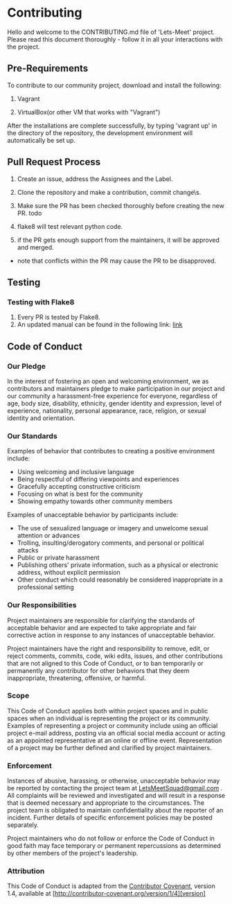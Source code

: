 # Contributing

Hello and welcome to the CONTRIBUTING.md file of 'Lets-Meet' project.
Please read this document thoroughly - follow it in all your interactions with the project.

## Pre-Requirements

To contribute to our community project, download and install the following:

  1. Vagrant

  2. VirtualBox(or other VM that works with "Vagrant")
  
After the installations are complete successfully, by typing 'vagrant up' in the directory of the repository, the development environment will automatically be set up.

## Pull Request Process

1. Create an issue, address the Assignees and the Label.

2. Clone the repository and make a contribution, commit change\s.

3. Make sure the PR has been checked thoroughly before creating the new PR.
todo

4. flake8 will test relevant python code.

5. if the PR gets enough support from the maintainers, it will be approved and merged.

* note that conflicts within the PR may cause the PR to be disapproved.

## Testing

### Testing with Flake8

1. Every PR is tested by Flake8.
2. An updated manual can be found in the following link: [link](https://flake8.pycqa.org/en/latest/)

## Code of Conduct

### Our Pledge

In the interest of fostering an open and welcoming environment, we as
contributors and maintainers pledge to make participation in our project and
our community a harassment-free experience for everyone, regardless of age, body
size, disability, ethnicity, gender identity and expression, level of experience,
nationality, personal appearance, race, religion, or sexual identity and
orientation.

### Our Standards

Examples of behavior that contributes to creating a positive environment
include:

* Using welcoming and inclusive language
* Being respectful of differing viewpoints and experiences
* Gracefully accepting constructive criticism
* Focusing on what is best for the community
* Showing empathy towards other community members

Examples of unacceptable behavior by participants include:

* The use of sexualized language or imagery and unwelcome sexual attention or
advances
* Trolling, insulting/derogatory comments, and personal or political attacks
* Public or private harassment
* Publishing others' private information, such as a physical or electronic
  address, without explicit permission
* Other conduct which could reasonably be considered inappropriate in a
  professional setting

### Our Responsibilities

Project maintainers are responsible for clarifying the standards of acceptable
behavior and are expected to take appropriate and fair corrective action in
response to any instances of unacceptable behavior.

Project maintainers have the right and responsibility to remove, edit, or
reject comments, commits, code, wiki edits, issues, and other contributions
that are not aligned to this Code of Conduct, or to ban temporarily or
permanently any contributor for other behaviors that they deem inappropriate,
threatening, offensive, or harmful.

### Scope

This Code of Conduct applies both within project spaces and in public spaces
when an individual is representing the project or its community. Examples of
representing a project or community include using an official project e-mail
address, posting via an official social media account or acting as an appointed
representative at an online or offline event. Representation of a project may be
further defined and clarified by project maintainers.

### Enforcement

Instances of abusive, harassing, or otherwise, unacceptable behavior may be
reported by contacting the project team at LetsMeetSquad@gmail.com . All
complaints will be reviewed and investigated and will result in a response that
is deemed necessary and appropriate to the circumstances. The project team is
obligated to maintain confidentiality about the reporter of an incident.
Further details of specific enforcement policies may be posted separately.

Project maintainers who do not follow or enforce the Code of Conduct in good
faith may face temporary or permanent repercussions as determined by other
members of the project's leadership.

### Attribution

This Code of Conduct is adapted from the [Contributor Covenant][homepage], version 1.4,
available at [http://contributor-covenant.org/version/1/4][version]

[homepage]: http://contributor-covenant.org
[version]: http://contributor-covenant.org/version/1/4/
